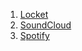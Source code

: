 1. [Locket](https://patexiutoo.vercel.app/modules/locket.module)
2. [SoundCloud](https://patexiutoo.vercel.app/modules/soundcloud.module)
3. [Spotify](https://patexiutoo.vercel.app/modules/spotify.module)
